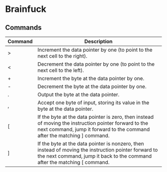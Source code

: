 # Brainfuck

## Commands

| Command | Description                                                                                                                                                                       |
|---------|-----------------------------------------------------------------------------------------------------------------------------------------------------------------------------------|
| \>      | Increment the data pointer by one (to point to the next cell to the right).                                                                                                       |
| \<      | Decrement the data pointer by one (to point to the next cell to the left).                                                                                                        |
| \+      | Increment the byte at the data pointer by one.                                                                                                                                    |
| \-      | Decrement the byte at the data pointer by one.                                                                                                                                    |
| \.      | Output the byte at the data pointer.                                                                                                                                              |
| \,      | Accept one byte of input, storing its value in the byte at the data pointer.                                                                                                      |
| \[      | If the byte at the data pointer is zero, then instead of moving the instruction pointer forward to the next command, jump it forward to the command after the matching ] command. |
| \]      | If the byte at the data pointer is nonzero, then instead of moving the instruction pointer forward to the next command, jump it back to the command after the matching [ command. |
